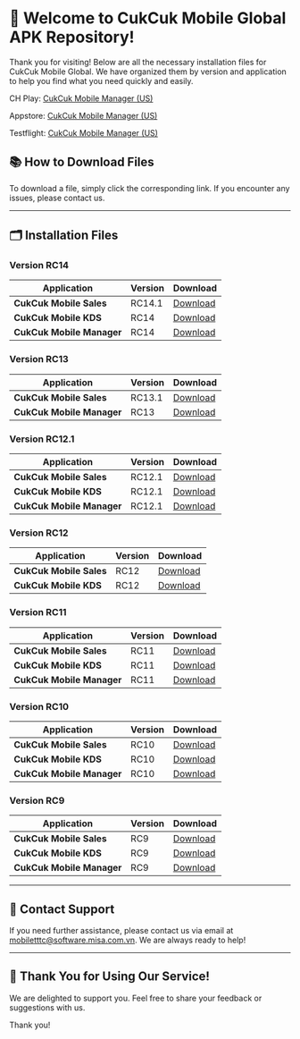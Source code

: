 # 🎉 **Welcome to CukCuk Mobile Global APK Repository!**

Thank you for visiting! Below are all the necessary installation files for CukCuk Mobile Global. We have organized them by version and application to help you find what you need quickly and easily.

CH Play:
[CukCuk Mobile Manager (US)](https://play.google.com/store/apps/details?id=vn.com.misa.cukcukmanagerus)

Appstore:
[CukCuk Mobile Manager (US)](https://apps.apple.com/us/app/cukcuk-manager-us/id6469474556)

Testflight:
[CukCuk Mobile Manager (US)](https://testflight.apple.com/join/Gi67wFRK)



## 📚 **How to Download Files**
To download a file, simply click the corresponding link. If you encounter any issues, please contact us.

---

## 🗂️ **Installation Files**

### Version RC14

| Application | Version | Download |
|---|---|---|
| **CukCuk Mobile Sales** | RC14.1 | [Download](https://github.com/CukCuk-US/CukCuk-US/releases/download/RC14.1/Sales_RC14_1_0_0.apk) |
| **CukCuk Mobile KDS** | RC14 | [Download](https://github.com/CukCuk-US/CukCuk-US/releases/download/RC14/KDS_RC14_0_0_0.apk) |
| **CukCuk Mobile Manager** | RC14 | [Download](https://github.com/CukCuk-US/CukCuk-US/releases/download/RC14/Manager_RC14_0_1.apk) |

### Version RC13

| Application | Version | Download |
|---|---|---|
| **CukCuk Mobile Sales** | RC13.1 | [Download](https://github.com/CukCuk-US/CukCuk-US/releases/download/RC13.1.0.0/Sales_RC13_1_0_0.apk) |
| **CukCuk Mobile Manager** | RC13 | [Download](https://github.com/CukCuk-US/CukCuk-US/releases/download/RC13.0.0.0/Manager_RC13_0_0_0.apk) |

### Version RC12.1

| Application | Version | Download |
|---|---|---|
| **CukCuk Mobile Sales** | RC12.1 | [Download](https://github.com/CukCuk-US/CukCuk-US/releases/download/RC12.1.0.0/Sales_RC12_1_0_0.apk) |
| **CukCuk Mobile KDS** | RC12.1 | [Download](https://github.com/CukCuk-US/CukCuk-US/releases/download/RC12.1.0.0/KDS_RC12_1_0_0.apk) |
| **CukCuk Mobile Manager** | RC12.1 | [Download](https://github.com/CukCuk-US/CukCuk-US/releases/download/RC12.1.0.0/Manager_RC12_1_0_0.apk) |

### Version RC12

| Application | Version | Download |
|---|---|---|
| **CukCuk Mobile Sales** | RC12 | [Download](https://github.com/CukCuk-US/CukCuk-US/releases/download/RC12.0.0.1/Sales_RC12_0_0_1.apk) |
| **CukCuk Mobile KDS** | RC12 | [Download](https://github.com/CukCuk-US/CukCuk-US/releases/download/RC12.0.0.1/KDS_RC12_0_0_1.apk) |

### Version RC11

| Application | Version | Download |
|---|---|---|
| **CukCuk Mobile Sales** | RC11 | [Download](https://github.com/CukCuk-US/CukCuk-US/releases/download/RC11.1.0.0/CukCuk_Sales_RC11_1_0_0.apk) |
| **CukCuk Mobile KDS** | RC11 | [Download](https://github.com/CukCuk-US/CukCuk-US/releases/download/RC11.0.0.1/KDS_RC11_0_0_1.apk) |
| **CukCuk Mobile Manager** | RC11 | [Download](https://github.com/CukCuk-US/CukCuk-US/releases/download/RC11.0.0.1/Manager_RC11_0_0_1.apk) |

### Version RC10

| Application | Version | Download |
|---|---|---|
| **CukCuk Mobile Sales** | RC10 | [Download](https://github.com/CukCuk-US/CukCuk-US/releases/download/RC10/Sales_RC10.apk) |
| **CukCuk Mobile KDS** | RC10 | [Download](https://github.com/CukCuk-US/CukCuk-US/releases/download/RC10/KDS_RC10.apk) |
| **CukCuk Mobile Manager** | RC10 | [Download](https://github.com/CukCuk-US/CukCuk-US/releases/download/RC10/Manager_RC10.apk) |

### Version RC9

| Application | Version | Download |
|---|---|---|
| **CukCuk Mobile Sales** | RC9 | [Download](https://github.com/CukCuk-US/CukCuk-US/releases/download/RC9/Sales_RC9.apk) |
| **CukCuk Mobile KDS** | RC9 | [Download](https://github.com/CukCuk-US/CukCuk-US/releases/download/RC9/KDS_RC9.apk) |
| **CukCuk Mobile Manager** | RC9 | [Download](https://github.com/CukCuk-US/CukCuk-US/releases/download/RC9/Manager_RC9.apk) |

---

## 📧 **Contact Support**

If you need further assistance, please contact us via email at [mobiletttc@software.misa.com.vn](mailto:mobiletttc@software.misa.com.vn). We are always ready to help!

---

## 🚀 **Thank You for Using Our Service!**

We are delighted to support you. Feel free to share your feedback or suggestions with us.

Thank you!
